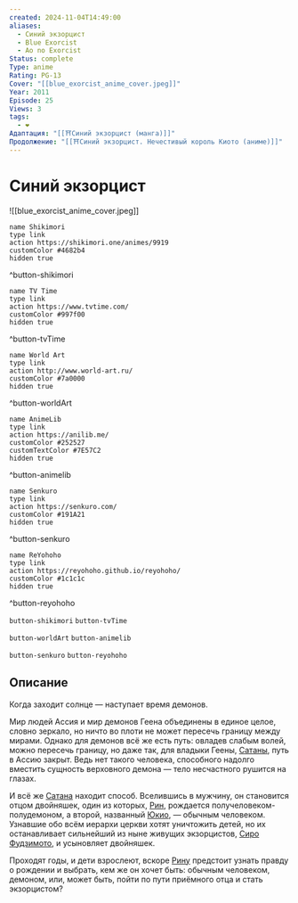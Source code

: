 ```yaml
---
created: 2024-11-04T14:49:00
aliases:
  - Синий экзорцист
  - Blue Exorcist
  - Ao no Exorcist
Status: complete
Type: anime
Rating: PG-13
Cover: "[[blue_exorcist_anime_cover.jpeg]]"
Year: 2011
Episode: 25
Views: 3
tags:
  - ❤
Адаптация: "[[⛩️Синий экзорцист (манга)]]"
Продолжение: "[[⛩️Синий экзорцист. Нечестивый король Киото (аниме)]]"
---
```


# Синий экзорцист

![[blue_exorcist_anime_cover.jpeg]]

```button
name Shikimori
type link
action https://shikimori.one/animes/9919
customColor #4682b4
hidden true
```
^button-shikimori

```button
name TV Time
type link
action https://www.tvtime.com/
customColor #997f00
hidden true
```
^button-tvTime

```button
name World Art
type link
action http://www.world-art.ru/
customColor #7a0000
hidden true
```
^button-worldArt

```button
name AnimeLib
type link
action https://anilib.me/
customColor #252527
customTextColor #7E57C2
hidden true
```
^button-animelib

```button
name Senkuro
type link
action https://senkuro.com/
customColor #191A21
hidden true
```
^button-senkuro

```button
name ReYohoho
type link
action https://reyohoho.github.io/reyohoho/
customColor #1c1c1c
hidden true
```
^button-reyohoho

`button-shikimori` `button-tvTime`

`button-worldArt` `button-animelib`

`button-senkuro` `button-reyohoho`

## Описание

Когда заходит солнце — наступает время демонов.

Мир людей Ассия и мир демонов Геена объединены в единое целое, словно зеркало, но ничто во плоти не может пересечь границу между мирами. Однако для демонов всё же есть путь: овладев слабым волей, можно пересечь границу, но даже так, для владыки Геены, [Сатаны](https://shikimori.one/characters/48449-satan), путь в Ассию закрыт. Ведь нет такого человека, способного надолго вместить сущность верховного демона — тело несчастного рушится на глазах.

И всё же [Сатана](https://shikimori.one/characters/48449-satan) находит способ. Вселившись в мужчину, он становится отцом двойняшек, один из которых, [Рин](https://shikimori.one/characters/24482-rin-okumura), рождается получеловеком-полудемоном, а второй, названный [Юкио](https://shikimori.one/characters/24734-yukio-okumura), — обычным человеком. Узнавшие обо всём иерархи церкви хотят уничтожить детей, но их останавливает сильнейший из ныне живущих экзорцистов, [Сиро Фудзимото](https://shikimori.one/characters/30431-shirou-fujimoto), и усыновляет двойняшек.

Проходят годы, и дети взрослеют, вскоре [Рину](https://shikimori.one/characters/24482-rin-okumura) предстоит узнать правду о рождении и выбрать, кем же он хочет быть: обычным человеком, демоном, или, может быть, пойти по пути приёмного отца и стать экзорцистом?
